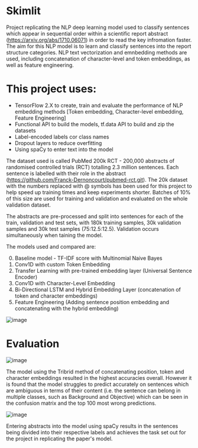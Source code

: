 # Skimlit

Project replicating the NLP deep learning model used to classify sentences which appear in sequential order within a scientific report abstract (https://arxiv.org/abs/1710.06071) in order to read the key infromation faster. The aim for this NLP model is to learn and classify sentences into the report structure categories. NLP text vectorization and emnbedding methods are used, including concatenation of character-level and token embeddings, as well as feature engineering.

# This project uses:
* TensorFlow 2.X to create, train and evaluate the performance of NLP embedding methods [Token embedding, Character-level embedding, Feature Engineering]
* Functional API to build the models, tf.data API to build and zip the datasets
* Label-encoded labels cor class names
* Dropout layers to reduce overfitting
* Using spaCy to enter text into the model

The dataset used is called PubMed 200k RCT - 200,000 abstracts of randomised controlled trials (RCT) totalling 2.3 million sentences. Each sentence is labelled with their role in the abstract (https://github.com/Franck-Dernoncourt/pubmed-rct.git). The 20k dataset with the numbers replaced with @ symbols has been used for this project to help speed up training times and keep experiments shorter. Batches of 10% of this size are used for training and validation and evaluated on the whole validation dataset.

The abstracts are pre-processed and split into sentences for each of the train, validation and test sets, with 180k training samples, 30k validation samples and 30k test samples (75:12.5:12.5). Validation occurs simultaneously when taining the model.

The models used and compared are:

0. Baseline model - TF-IDF score with Multinomial Naive Bayes
1. Conv1D with custom Token Embedding
2. Transfer Learning with pre-trained embedding layer (Universal Sentence Encoder)
3. Conv1D with Character-Level Embedding
4. Bi-Directional LSTM and Hybrid Embedding Layer (concatenation of token and character embeddings)
5. Feature Engineering (Adding sentence position embedding and concatenating with the hybrid embedding)

![image](https://github.com/DavAll22/Skimlit/assets/124359152/e2cbf77a-0b85-4e99-9b3c-a12b3f6cac1c)

# Evaluation

![image](https://github.com/DavAll22/Skimlit/assets/124359152/9ba25358-f316-429d-98fd-75169925406e)

The model using the Tribrid method of concatenating position, token and character embeddings resulted in the highest accuracies overall. 
However it is found that the model struggles to predict accurately on sentences which are ambiguous in terms of their content (i.e. the sentence can belong in multiple classes, such as Background and Objective) which can be seen in the confusion matrix and the top 100 most wrong predictions.

![image](https://github.com/DavAll22/Skimlit/assets/124359152/22b6d067-afad-4542-9e2d-c7f16cabedf3)

Entering abstracts into the model using spaCy results in the sentences being divided into their respective labels and achieves the task set out for the project in replicating the paper's model.
